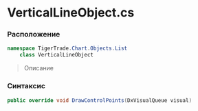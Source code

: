 
# VerticalLineObject.cs
### Расположение
```csharp
namespace TigerTrade.Chart.Objects.List  
    class VerticalLineObject
```

> Описание

### Синтаксис
```csharp
public override void DrawControlPoints(DxVisualQueue visual)
```
